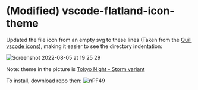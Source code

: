 # (Modified) vscode-flatland-icon-theme

Updated the file icon from an empty svg to these lines (Taken from the [Quill vscode icons](https://github.com/cdonohue/vscode-quill-icons)), making it easier to see the directory indentation:

![Screenshot 2022-08-05 at 19 25 29](https://user-images.githubusercontent.com/6549140/183138785-f7999335-017d-4b76-8ef3-6c885b37e416.png)


Note: theme in the picture is [Tokyo Night - Storm variant](https://marketplace.visualstudio.com/items?itemName=enkia.tokyo-night)

To install, download repo then:
![nPF49](https://user-images.githubusercontent.com/6549140/183138263-40175d3f-c0c6-42ed-8833-9a3f1d005600.png)
